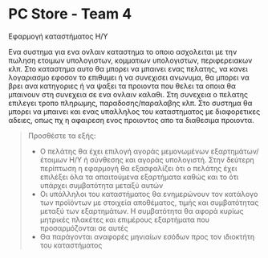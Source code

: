 # PC Store - Team 4

Εφαρμογή καταστήματος Η/Υ

Ενα συστημα για ενα ονλαιν καταστημα το οποιο ασχολειται με την πωληση ετοιμων υπολογιστων, κομματιων υπολογιστων, περιφερειακων κλπ. Στο καταστημα αυτο θα μπορει να μπαινει ενας
πελατης, να κανει λογαριασμο εφοσον το επιθυμει ή να συνεχισει ανωνυμα, θα μπορει να βρει ανα κατηγοριες ή να ψαξει τα προιοντα που θελει τα οποια θα μπαινουν στη συνεχεια σε ενα ονλαιν καλαθι. Στη συνεχεια ο πελατης επιλεγει τροπο πληρωμης, παραδοσης/παραλαβης κλπ. Στο συστημα θα μπορει να μπαινει και ενας υπαλληλος του καταστηματος με διαφορετικες αδειες,
οπως πχ η αφαιρεση ενος προιοντος απο τα διαθεσιμα προιοντα.

> Προσθέστε τα εξής:
> * Ο πελάτης θα έχει επιλογή αγοράς μεμονωμένων εξαρτημάτων/έτοιμων Η/Υ ή σύνθεσης και αγοράς υπολογιστή. Στην δεύτερη περίπτωση η εφαρμογή θα εξασφαλίζει ότι ο πελάτης έχει επιλέξει όλα τα απαιτούμενα εξαρτήματα καθώς και το ότι υπάρχει συμβατότητα μεταξύ αυτών
> * Οι υπάλληλοι του καταστήματος θα ενημερώνουν τον κατάλογο των προϊόντων με στοιχεία αποθέματος, τιμής και συμβατότητας μεταξύ των εξαρτημάτων. Η συμβατότητα θα αφορά κυρίως μητρικές πλακέτες και επιμέρους εξαρτήματα που προσαρμόζονται σε αυτές
> * Θα παράγονται αναφορές μηνιαίων εσόδων προς τον ιδιοκτήτη του καταστήματος
